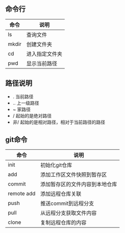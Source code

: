 ## 命令行
|命令|说明|
|----|----|
|ls|查询文件|
|mkdir|创建文件夹|
|cd | 进入指定文件夹|
|pwd|显示当前路径|

## 路径说明
* . 当前路径
* .. 上一级路径
* ~ 家路径
* / 起始的是绝对路径
* 非/ 起始的是相对路径，相对于当前路径的路径


## git命令
|命令|说明|
|----|----|
|init|初始化git仓库|
|add|添加工作区文件快照到暂存区|
|commit|添加暂存区的文件内容到本地仓库|
|remote add |添加远程仓库关联|
|push|推送commit到远程分支|
|pull|从远程分支获取文件内容|
|clone|复制远程仓库的内容|

